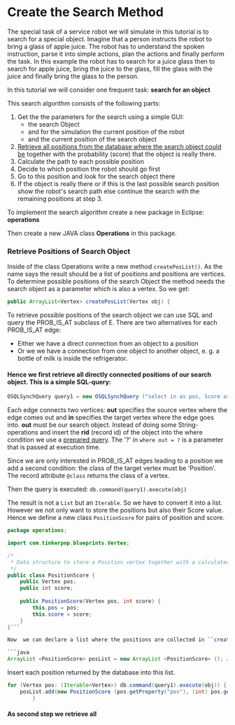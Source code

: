 # Create the Search Method

The special task of a service robot we will simulate in this tutorial is to search for a special object. Imagine that a person instructs the robot to bring a glass of apple juice. The robot has to understand the spoken instruction, parse it into simple actions, plan the actions and finally perform the task. In this example the robot has to search for a juice glass then to search for apple juice, bring the juice to the glass, fill the glass with the juice and finally bring the glass to the person.

In this tutorial we will consider one frequent task: **search for an object**

This search algorithm consists of the following parts:

1. Get the the parameters for the search using a simple GUI: 
    * the search Object
    * and for the simulation the current position of the robot
    * and the current position of the search object
1. [Retrieve all positions from the database where the search object could be](create_the_search_method.md#retrieve-positions-of-search-object) together with the probability (score) that the object is really there.
1. Calculate the path to each possible position
1. Decide to which position the robot should go first
1. Go to this position and look for the search object there
1. If the object is really there or if this is the last possible search position show the robot's search path
else continue the search with the remaining positions at step 3.

To implement the search algorithm create a new package in Eclipse: **operations**

Then create a new JAVA class **Operations** in this package.

### Retrieve Positions of Search Object

Inside of the class Operations write a new method ``createPosList()``. As the name says the result should be a list of positions and positions are vertices. To determine possible positions of the search Object the method needs the search object as a parameter which is also a vertex. So we get:

```java
public ArrayList<Vertex> createPosList(Vertex obj) {
```

To retrieve possible positions of the search object we can use SQL and query the PROB_IS_AT subclass of E. There are two alternatives for each PROB_IS_AT edge:

* Either we have a direct connection from an object to a position
* Or we we have a connection from one object to another object, e. g. a bottle of milk is inside the refrigerator.

#### Hence we first retrieve all directly connected positions of our search object. This is a simple SQL-query:
```java
OSQLSynchQuery query1 = new OSQLSynchQuery ("select in as pos, Score as combiScore from PROB_IS_AT where out = ? and in.@class = 'Position'");

```
Each edge connects two vertices: **out** specifies the source vertex where the edge comes out and **in** specifies the target vertex where the edge goes into. **out** must be our search object. Instead of doing some String-operations and insert the **rid** (record id) of the object into the where condition we use a [prepared query](http://orientdb.com/docs/last/Document-Database.html#prepared-query). The '?' in ``where out = ?`` is a parameter that is passed at execution time.

Since we are only interested in PROB_IS_AT edges leading to a position we add a second condition: the class of the target vertex must be 'Position'. The record attribute ``@class`` returns the class of a vertex.

Then the query is executed: ``db.command(query1).execute(obj)``

The result is not a ``List`` but an ``Iterable``. So we have to convert it into a list. However we not only want to store the positions but also their Score value. Hence we define a new class ``PositionScore`` for pairs of position and score.

```java
package operations;

import com.tinkerpop.blueprints.Vertex;

/*
 * Data structure to store a Position vertex together with a calculated score
 */
public class PositionScore {
	public Vertex pos;
	public int score;
	
	public PositionScore(Vertex pos, int score) {
		this.pos = pos;
		this.score = score;
	}
}```

Now  we can declare a list where the positions are collected in ``createPosList()``.

```java
ArrayList <PositionScore> posList = new ArrayList <PositionScore> (); //Result list
```

Insert each position returned by the database into this list.

```java
for (Vertex pos: (Iterable<Vertex>) db.command(query1).execute(obj)) {
	posList.add(new PositionScore (pos.getProperty("pos"), (int) pos.getProperty("combiScore")));
		}
```
#### As second step we retrieve all

